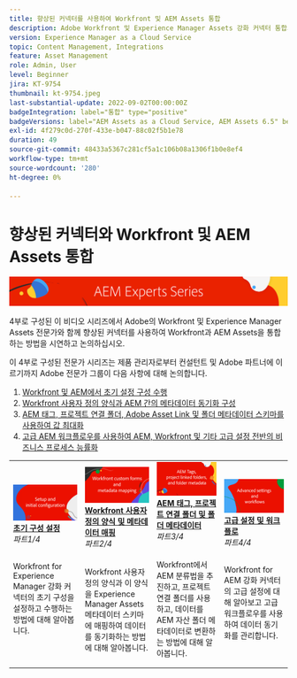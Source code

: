```yaml
---
title: 향상된 커넥터를 사용하여 Workfront 및 AEM Assets 통합
description: Adobe Workfront 및 Experience Manager Assets 강화 커넥터 통합의 기본 사항에 대해 알아봅니다.
version: Experience Manager as a Cloud Service
topic: Content Management, Integrations
feature: Asset Management
role: Admin, User
level: Beginner
jira: KT-9754
thumbnail: kt-9754.jpeg
last-substantial-update: 2022-09-02T00:00:00Z
badgeIntegration: label="통합" type="positive"
badgeVersions: label="AEM Assets as a Cloud Service, AEM Assets 6.5" before-title="false"
exl-id: 4f279c0d-270f-433e-b047-88c02f5b1e78
duration: 49
source-git-commit: 48433a5367c281cf5a1c106b08a1306f1b0e8ef4
workflow-type: tm+mt
source-wordcount: '280'
ht-degree: 0%

---
```


# 향상된 커넥터와 Workfront 및 AEM Assets 통합

![AEM 전문가 시리즈](./assets/banner.png)

4부로 구성된 이 비디오 시리즈에서 Adobe의 Workfront 및 Experience Manager Assets 전문가와 함께 향상된 커넥터를 사용하여 Workfront과 AEM Assets을 통합하는 방법을 시연하고 논의하십시오.

이 4부로 구성된 전문가 시리즈는 제품 관리자로부터 컨설턴트 및 Adobe 파트너에 이르기까지 Adobe 전문가 그룹이 다음 사항에 대해 논의합니다.

1. [Workfront 및 AEM에서 초기 설정 구성 수행](./setup.md)
2. [Workfront 사용자 정의 양식과 AEM 간의 메타데이터 동기화 구성](./custom-forms.md)
3. [AEM 태그, 프로젝트 연결 폴더, Adobe Asset Link 및 폴더 메타데이터 스키마를 사용하여 값 최대화](./aem-tags-project-linked-folders-and-folder-metadata.md)
4. [고급 AEM 워크플로우를 사용하여 AEM, Workfront 및 기타 고급 설정 전반의 비즈니스 프로세스 능률화](./advanced-settings-and-workflows.md)

<table>
  <td>
      <a href="./setup.md">
        <img alt="설정 및 초기 구성" 
             src="./assets/setup.png">
      </a>
      <div>
         <a href="./setup.md"><strong>초기 구성 설정</strong></a>
         <br/><em>파트1/4</em>
      </div>
      <p>
        <br/>
         Workfront for Experience Manager 강화 커넥터의 초기 구성을 설정하고 수행하는 방법에 대해 알아봅니다.
      </p>
   </td>
   <!-- Workfront custom forms and metadata mapping -->
   <td>
      <a href="./custom-forms.md">
        <img alt="Workfront 사용자 정의 양식 및 메타데이터 매핑" 
             src="./assets/custom-forms.png">
      </a>
      <div>
         <a href="./custom-forms.md"><strong>Workfront 사용자 정의 양식 및 메타데이터 매핑</strong></a>
         <br/><em>파트2/4</em>
      </div>
      <p>
        <br/>
         Workfront 사용자 정의 양식과 이 양식을 Experience Manager Assets 메타데이터 스키마에 매핑하여 데이터를 동기화하는 방법에 대해 알아봅니다.
      </p>
    </td>
    <!-- AEM Tags, project linked folders, and folder metadata -->
    <td>
      <a href="./aem-tags-project-linked-folders-and-folder-metadata.md">
        <img alt="AEM 태그, 프로젝트 연결 폴더 및 폴더 메타데이터" 
             src="./assets/aem-tags.png">
      </a>
      <div>
         <a href="./aem-tags-project-linked-folders-and-folder-metadata.md"><strong>AEM 태그, 프로젝트 연결 폴더 및 폴더 메타데이터</strong></a>
         <br/><em>파트3/4</em> 
      </div>
      <p>
        <br/>
            Workfront에서 AEM 분류법을 추진하고, 프로젝트 연결 폴더를 사용하고, 데이터를 AEM 자산 폴더 메타데이터로 변환하는 방법에 대해 알아봅니다.
      </p>
   </td>   
   <!-- Advanced workflows -->
    <td>
      <a href="./advanced-settings-and-workflows.md">
        <img alt="고급 설정 및 워크플로" 
             src="./assets/advanced.png">
      </a>
      <div>
         <a href="./advanced-settings-and-workflows.md"><strong>고급 설정 및 워크플로</strong></a>
         <br/><em>파트4/4</em>
      </div>
      <p>
        <br/>
            Workfront for AEM 강화 커넥터의 고급 설정에 대해 알아보고 고급 워크플로우를 사용하여 데이터 동기화를 관리합니다.
      </p>
   </td>
  </tr>  
</tbody></table>
